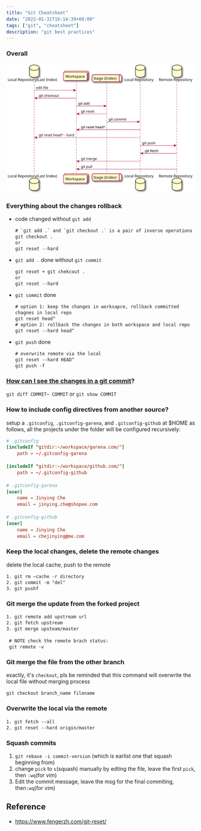 ```yaml
---
title: "Git Cheatsheet"
date: "2023-01-31T16:14:39+08:00"
tags: ["git", "cheatsheet"]
description: "git best practices"
---
```

### Overall
![git architecture](/images/git.svg)
### Everything about the changes rollback
- code changed without `git add`
  ```shell
  # `git add .` and `git checkout .` is a pair of inverse operations
  git checkout . 
  or 
  git reset --hard
  ```

- `git add .` done without `git commit`
  ```shell
  git reset + git chekcout . 
  or 
  git reset --hard 
  ```

- `git commit` done
  ```shell
  # option 1: keep the changes in worksapce, rollback committed chagnes in local repo
  git reset head^
  # option 2: rollback the changes in both workspace and local repo
  git reset --hard head^
  ```

- `git push` done
  ```shell
  # overwrite remote via the local
  git reset --hard HEAD^
  git push -f
  ```

### [How can I see the changes in a git commit](https://stackoverflow.com/questions/17563726/how-can-i-see-the-changes-in-a-git-commit)?
`git diff COMMIT~ COMMIT` or `git show COMMIT`
    
### How to include config directives from another source? 
setup a `.gitconfig`, `.gitconfig-garena`, and `.gitconfig-github` at $HOME as follows, all the projects under the folder will be configured recursively:
```toml
# .gitconfig
[includeIf "gitdir:~/workspace/garena.com/"]
	path = ~/.gitconfig-garena

[includeIf "gitdir:~/workspace/github.com/"]
	path = ~/.gitconfig-github

# .gitconfig-garena
[user]
	name = Jinying Che
	email = jinying.che@shopee.com
	
# .gitconfig-github
[user]
	name = Jinying Che
	email = chejinying@me.com 
```

### Keep the local changes, delete the remote changes 
delete the local cache, push to the remote
```shell
1. git rm —cache -r directory
2. git commit -m "del"
3. git pushf
 ```

### Git merge the update from the forked project
```shell
1. git remote add upstream url
2. git fetch upstream
3. git merge upsteam/master

 # NOTE check the remote brach status:
 git remote -v
```

### Git merge the file from the other branch
exactly, it's `checkout`, pls be reminded that this command will overwrite the local file without merging process
```shell
git checkout branch_name filename
```

### Overwrite the local via the remote
```shell
1. git fetch --all
2. git reset --hard origin/master

```

### Squash commits
1. `git rebase -i commit-version` (which is earlist one that squash beginning from)
2. change `pick` to `s`(squash) manually by edting the file, leave the first `pick`, then `:wq`(for vim)
3. Edit the commit message, leave the msg for the final commiting, then`:wq`(for vim)

## Reference
- https://www.fengerzh.com/git-reset/
